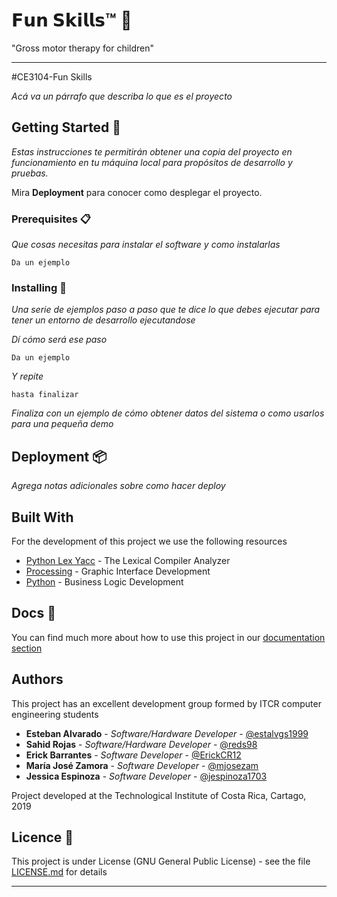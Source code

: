
# 𝗙𝘂𝗻 𝗦𝗸𝗶𝗹𝗹𝘀™ 🧩
"Gross motor therapy for children"
***
#CE3104-Fun Skills 

_Acá va un párrafo que describa lo que es el proyecto_

## Getting Started 🚀

_Estas instrucciones te permitirán obtener una copia del proyecto en funcionamiento en tu máquina local para propósitos de desarrollo y pruebas._

Mira **Deployment** para conocer como desplegar el proyecto.


### Prerequisites 📋

_Que cosas necesitas para instalar el software y como instalarlas_

```
Da un ejemplo
```

### Installing 🔧

_Una serie de ejemplos paso a paso que te dice lo que debes ejecutar para tener un entorno de desarrollo ejecutandose_

_Dí cómo será ese paso_

```
Da un ejemplo
```

_Y repite_

```
hasta finalizar
```

_Finaliza con un ejemplo de cómo obtener datos del sistema o como usarlos para una pequeña demo_



## Deployment 📦

_Agrega notas adicionales sobre como hacer deploy_

## Built With

For the development of this project we use the following resources

* [Python Lex Yacc](https://www.dabeaz.com/ply/) - The Lexical Compiler Analyzer
* [Processing](https://processing.org/) - Graphic Interface Development
* [Python](https://www.python.org/) - Business Logic Development


## Docs 📖

You can find much more about how to use this project in our [documentation section](https://github.com/tu/proyecto/wiki)

## Authors 

This project has an excellent development group formed by ITCR computer engineering students

* **Esteban Alvarado** - *Software/Hardware Developer* - [@estalvgs1999](https://github.com/estalvgs1999)
* **Sahid Rojas** - *Software/Hardware Developer* - [@reds98](https://github.com/estalvgs1999)
* **Erick Barrantes** - *Software Developer* - [@ErickCR12](https://github.com/ErickCR12)
* **María José Zamora** - *Software Developer* - [@mjosezam](https://github.com/mjosezam)
* **Jessica Espinoza** - *Software Developer* - [@jespinoza1703](https://github.com/jespinoza1703)

Project developed at the Technological Institute of Costa Rica, Cartago, 2019

## Licence 📄

This project is under License (GNU General Public License) - see the file [LICENSE.md](https://github.com/estalvgs1999/CE3104-Fun-Skills/blob/master/LICENSE) for details

---

